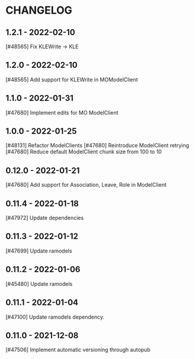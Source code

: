 CHANGELOG
=========

1.2.1 - 2022-02-10
------------------

[#48565] Fix KLEWrite -> KLE

1.2.0 - 2022-02-10
------------------

[#48565] Add support for KLEWrite in MOModelClient

1.1.0 - 2022-01-31
------------------

[#47680] Implement edits for MO ModelClient

1.0.0 - 2022-01-25
------------------

[#48131] Refactor ModelClients
[#47680] Reintroduce ModelClient retrying
[#47680] Reduce default ModelClient chunk size from 100 to 10

0.12.0 - 2022-01-21
-------------------

[#47680] Add support for Association, Leave, Role in ModelClient

0.11.4 - 2022-01-18
-------------------

[#47972] Update dependencies

0.11.3 - 2022-01-12
-------------------

[#47699] Update ramodels

0.11.2 - 2022-01-06
-------------------

[#45480] Update ramodels

0.11.1 - 2022-01-04
-------------------

[#47100] Update ramodels dependency.

0.11.0 - 2021-12-08
-------------------

[#47506] Implement automatic versioning through autopub
